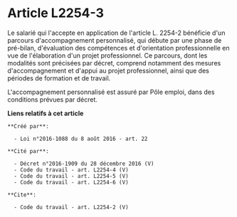 # Article L2254-3

Le salarié qui l'accepte en application de l'article L. 2254-2 bénéficie d'un parcours d'accompagnement personnalisé, qui
débute par une phase de pré-bilan, d'évaluation des compétences et d'orientation professionnelle en vue de l'élaboration d'un
projet professionnel. Ce parcours, dont les modalités sont précisées par décret, comprend notamment des mesures
d'accompagnement et d'appui au projet professionnel, ainsi que des périodes de formation et de travail. 

L'accompagnement personnalisé est assuré par Pôle emploi, dans des conditions prévues par décret.

**Liens relatifs à cet article**

	**Créé par**:

	  - Loi n°2016-1088 du 8 août 2016 - art. 22

	**Cité par**:

	  - Décret n°2016-1909 du 28 décembre 2016 (V)
	  - Code du travail - art. L2254-4 (V)
	  - Code du travail - art. L2254-5 (V)
	  - Code du travail - art. L2254-6 (V)

	**Cite**:

	  - Code du travail - art. L2254-2 (V)
